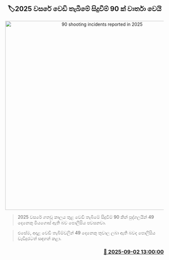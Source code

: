 <p align='center'><b><h2 align='center' title='90 shooting incidents reported in 2025'>🏷2025 වසරේ වෙඩි තැබීමේ සිදුවීම් 90 ක් වාර්තා ‍වෙයි</h2></b></p>
<p align='center'><img src='https://helakuru.sgp1.cdn.digitaloceanspaces.com/esana/images/lib/shooting-new.jpg' width='600' alt='90 shooting incidents reported in 2025'></p>

> 2025 වසරේ ගතවූ කාලය තුළ වෙඩි තැබීමේ සිදුවීම් 90 කින් පුද්ගලයින් 49 දෙනෙකු මියගොස් ඇති බව පොලීසිය පවසනවා.

> එසේම, අදාළ වෙඩි තැබීම්වලින් 49 දෙනෙකු තුවාල ලබා ඇති බවද පොලීසිය වැඩිදුරටත් සඳහන් කළා.



<h3 align='right'><a href='https://www.helakuru.lk/esana/p/113270/'>📅 2025-09-02 13:00:00</a></h3>
